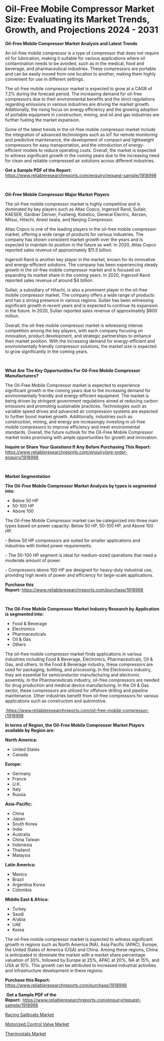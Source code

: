 <p><h1>Oil-Free Mobile Compressor Market Size: Evaluating its Market Trends, Growth, and Projections 2024 - 2031</h1></p><p><strong>Oil-Free Mobile Compressor Market Analysis and Latest Trends</strong></p>
<p><p>An oil-free mobile compressor is a type of compressor that does not require oil for lubrication, making it suitable for various applications where oil contamination needs to be avoided, such as in the medical, food and beverage, and pharmaceutical industries. These compressors are portable and can be easily moved from one location to another, making them highly convenient for use in different settings.</p><p>The oil-free mobile compressor market is expected to grow at a CAGR of 7.2% during the forecast period. The increasing demand for oil-free compressors due to their environmental benefits and the strict regulations regarding emissions in various industries are driving the market growth. Additionally, the rising focus on energy efficiency and the growing adoption of portable equipment in construction, mining, and oil and gas industries are further fueling the market expansion.</p><p>Some of the latest trends in the oil-free mobile compressor market include the integration of advanced technologies such as IoT for remote monitoring and predictive maintenance, the development of compact and lightweight compressors for easy transportation, and the introduction of energy-efficient models to reduce operating costs. Overall, the market is expected to witness significant growth in the coming years due to the increasing need for clean and reliable compressed air solutions across different industries.</p></p>
<p><strong>Get a Sample PDF of the Report:&nbsp;</strong> <a href="https://www.reliableresearchreports.com/enquiry/request-sample/1918998">https://www.reliableresearchreports.com/enquiry/request-sample/1918998</a></p>
<p>&nbsp;</p>
<p><strong>Oil-Free Mobile Compressor Major Market Players</strong></p>
<p><p>The oil-free mobile compressor market is highly competitive and is dominated by key players such as Atlas Copco, Ingersoll Rand, Sullair, KAESER, Gardner Denver, Fusheng, Kobelco, General Electric, Aerzen, Mitsui, Hitachi, Anest Iwata, and Nanjing Compressor.</p><p>Atlas Copco is one of the leading players in the oil-free mobile compressor market, offering a wide range of products for various industries. The company has shown consistent market growth over the years and is expected to maintain its position in the future as well. In 2020, Atlas Copco reported sales revenue of approximately $11.5 billion.</p><p>Ingersoll Rand is another key player in the market, known for its innovative and energy-efficient solutions. The company has been experiencing steady growth in the oil-free mobile compressor market and is focused on expanding its market share in the coming years. In 2020, Ingersoll Rand reported sales revenue of around $4 billion.</p><p>Sullair, a subsidiary of Hitachi, is also a prominent player in the oil-free mobile compressor market. The company offers a wide range of products and has a strong presence in various regions. Sullair has been witnessing significant growth in recent years and is expected to continue its expansion in the future. In 2020, Sullair reported sales revenue of approximately $800 million.</p><p>Overall, the oil-free mobile compressor market is witnessing intense competition among the key players, with each company focusing on innovation, product development, and strategic partnerships to enhance their market position. With the increasing demand for energy-efficient and environmentally friendly compressor solutions, the market size is expected to grow significantly in the coming years.</p></p>
<p>&nbsp;</p>
<p><strong>What Are The Key Opportunities For Oil-Free Mobile Compressor Manufacturers?</strong></p>
<p><p>The Oil-Free Mobile Compressor market is expected to experience significant growth in the coming years due to the increasing demand for environmentally friendly and energy-efficient equipment. The market is being driven by stringent government regulations aimed at reducing carbon emissions and promoting sustainable practices. Technologies such as variable speed drives and advanced air compression systems are expected to further boost market growth. Additionally, industries such as construction, mining, and energy are increasingly investing in oil-free mobile compressors to improve efficiency and meet environmental standards. Overall, the future outlook for the Oil-Free Mobile Compressor market looks promising with ample opportunities for growth and innovation.</p></p>
<p><strong>Inquire or Share Your Questions If Any Before Purchasing This Report:</strong> <a href="https://www.reliableresearchreports.com/enquiry/pre-order-enquiry/1918998">https://www.reliableresearchreports.com/enquiry/pre-order-enquiry/1918998</a></p>
<p>&nbsp;</p>
<p><strong>Market Segmentation</strong></p>
<p><strong>The Oil-Free Mobile Compressor Market Analysis by types is segmented into:</strong></p>
<p><ul><li>Below 50 HP</li><li>50-100 HP</li><li>Above 100</li></ul></p>
<p><p>The Oil-Free Mobile Compressor market can be categorized into three main types based on power capacity: Below 50 HP, 50-100 HP, and Above 100 HP. </p><p>- Below 50 HP compressors are suited for smaller applications and industries with limited power requirements.</p><p>- The 50-100 HP segment is ideal for medium-sized operations that need a moderate amount of power.</p><p>- Compressors above 100 HP are designed for heavy-duty industrial use, providing high levels of power and efficiency for large-scale applications.</p></p>
<p><strong>Purchase this Report:&nbsp;</strong><a href="https://www.reliableresearchreports.com/purchase/1918998">https://www.reliableresearchreports.com/purchase/1918998</a></p>
<p>&nbsp;</p>
<p><strong>The Oil-Free Mobile Compressor Market Industry Research by Application is segmented into:</strong></p>
<p><ul><li>Food & Beverage</li><li>Electronics</li><li>Pharmaceuticals</li><li>Oil & Gas</li><li>Others</li></ul></p>
<p><p>The oil-free mobile compressor market finds applications in various industries including Food & Beverage, Electronics, Pharmaceuticals, Oil & Gas, and others. In the Food & Beverage industry, these compressors are used for packaging, bottling, and processing. In the Electronics industry, they are essential for semiconductor manufacturing and electronic assembly. In the Pharmaceuticals industry, oil-free compressors are needed for drug production and medical device manufacturing. In the Oil & Gas sector, these compressors are utilized for offshore drilling and pipeline maintenance. Other industries benefit from oil-free compressors for various applications such as construction and automotive.</p></p>
<p><a href="https://www.reliableresearchreports.com/oil-free-mobile-compressor-r1918998">&nbsp;https://www.reliableresearchreports.com/oil-free-mobile-compressor-r1918998</a></p>
<p><strong>In terms of Region, the Oil-Free Mobile Compressor Market Players available by Region are:</strong></p>
<p>
    <p> <strong> North America: </strong>
        <ul>
            <li>United States</li>
            <li>Canada</li>
        </ul>
        </p> 
    <p> <strong> Europe: </strong>
        <ul>
            <li>Germany</li>
            <li>France</li>
            <li>U.K.</li>
            <li>Italy</li>
            <li>Russia</li>
        </ul>
        </p> 
    <p> <strong> Asia-Pacific: </strong>
        <ul>
            <li>China</li>
            <li>Japan</li>
            <li>South Korea</li>
            <li>India</li>
            <li>Australia</li>
            <li>China Taiwan</li>
            <li>Indonesia</li>
            <li>Thailand</li>
            <li>Malaysia</li>
        </ul>
        </p> 
    <p> <strong> Latin America: </strong>
        <ul>
            <li>Mexico</li>
            <li>Brazil</li>
            <li>Argentina Korea</li>
            <li>Colombia</li>
        </ul>
        </p> 
    <p> <strong> Middle East & Africa: </strong>
        <ul>
            <li>Turkey</li>
            <li>Saudi</li>
            <li>Arabia</li>
            <li>UAE</li>
            <li>Korea</li>
        </ul>
    </p>
    </p>
<p><p>The oil-free mobile compressor market is expected to witness significant growth in regions such as North America (NA), Asia Pacific (APAC), Europe, the United States of America (USA) and China. Among these regions, China is anticipated to dominate the market with a market share percentage valuation of 30%, followed by Europe at 25%, APAC at 20%, NA at 15%, and USA at 10%. This growth can be attributed to increased industrial activities and infrastructure development in these regions.</p></p>
<p><strong>Purchase this Report: </strong><a href="https://www.reliableresearchreports.com/purchase/1918998">https://www.reliableresearchreports.com/purchase/1918998</a></p>
<p>&nbsp;<strong>Get a Sample PDF of the Report:&nbsp;&nbsp;</strong><a href="https://www.reliableresearchreports.com/enquiry/request-sample/1918998">https://www.reliableresearchreports.com/enquiry/request-sample/1918998</a></p>
<p><strong></strong></p>
<p><p><a href="https://view.publitas.com/reportprime-1/racing-sailboats-market-a-global-and-regional-analysis-2024-2031/">Racing Sailboats Market</a></p><p><a href="https://github.com/BryanLittlebXfbG/Market-Research-Report-List-1/blob/main/motorized-control-valve-market.md">Motorized Control Valve Market</a></p><p><a href="https://github.com/mzurpwxu46/Market-Research-Report-List-1/blob/main/thermostats-market.md">Thermostats Market</a></p></p>